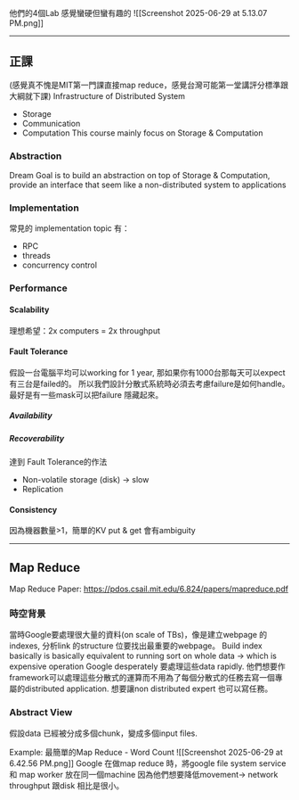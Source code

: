 
他們的4個Lab 感覺蠻硬但蠻有趣的
![[Screenshot 2025-06-29 at 5.13.07 PM.png]]

---

## 正課
(感覺真不愧是MIT第一門課直接map reduce，感覺台灣可能第一堂講評分標準跟大綱就下課)
Infrastructure of Distributed System
- Storage
- Communication
- Computation
This course mainly focus on Storage & Computation

### Abstraction
Dream Goal is to build an abstraction on top of Storage & Computation, provide an interface that seem like a non-distributed system to applications

### Implementation
常見的 implementation topic 有：
- RPC
- threads
- concurrency control
### Performance
#### Scalability
理想希望：2x computers = 2x throughput
#### Fault Tolerance
假設一台電腦平均可以working for 1 year, 那如果你有1000台那每天可以expect有三台是failed的。
所以我們設計分散式系統時必須去考慮failure是如何handle。
最好是有一些mask可以把failure 隱藏起來。
##### Availability
##### Recoverability

達到 Fault Tolerance的作法
- Non-volatile storage (disk) -> slow
- Replication
#### Consistency
因為機器數量>1，簡單的KV  put & get 會有ambiguity


---
## Map Reduce
Map Reduce Paper: 
https://pdos.csail.mit.edu/6.824/papers/mapreduce.pdf
### 時空背景
當時Google要處理很大量的資料(on scale of TBs)，像是建立webpage 的indexes, 分析link 的structure 位要找出最重要的webpage。
Build index basically is basically equivalent to running sort on whole data -> which is expensive operation 
Google desperately 要處理這些data rapidly.
他們想要作framework可以處理這些分散式的運算而不用為了每個分散式的任務去寫一個專屬的distributed application.
想要讓non distributed expert 也可以寫任務。 

### Abstract View
假設data 已經被分成多個chunk，變成多個input files.

Example: 最簡單的Map Reduce - Word Count
![[Screenshot 2025-06-29 at 6.42.56 PM.png]]
Google 在做map reduce 時，將google file system service 和 map worker 放在同一個machine 因為他們想要降低movement-> network  throughput 跟disk 相比是很小。 